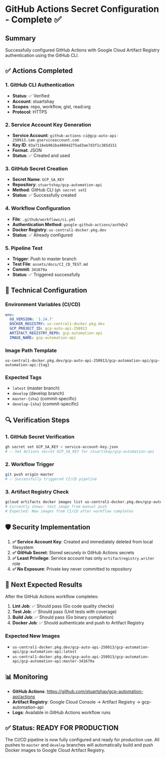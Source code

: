 # GitHub Actions Secret Configuration - Complete ✅

## Summary

Successfully configured GitHub Actions with Google Cloud Artifact Registry authentication using the GitHub CLI.

## ✅ Actions Completed

### 1. GitHub CLI Authentication
- **Status**: ✅ Verified
- **Account**: stuartshay
- **Scopes**: repo, workflow, gist, read:org
- **Protocol**: HTTPS

### 2. Service Account Key Generation
- **Service Account**: `github-actions-ci@gcp-auto-api-250913.iam.gserviceaccount.com`
- **Key ID**: `03a7116eb961ba4004d275ad3ae7d3f1c385d151`
- **Format**: JSON
- **Status**: ✅ Created and used

### 3. GitHub Secret Creation
- **Secret Name**: `GCP_SA_KEY`
- **Repository**: `stuartshay/gcp-automation-api`
- **Method**: GitHub CLI (`gh secret set`)
- **Status**: ✅ Successfully created

### 4. Workflow Configuration
- **File**: `.github/workflows/ci.yml`
- **Authentication Method**: `google-github-actions/auth@v2`
- **Docker Registry**: `us-central1-docker.pkg.dev`
- **Status**: ✅ Already configured

### 5. Pipeline Test
- **Trigger**: Push to master branch
- **Test File**: `assets/docs/CI_CD_TEST.md`
- **Commit**: `341679a`
- **Status**: ✅ Triggered successfully

## 🔧 Technical Configuration

### Environment Variables (CI/CD)
```yaml
env:
  GO_VERSION: '1.24.7'
  DOCKER_REGISTRY: us-central1-docker.pkg.dev
  GCP_PROJECT_ID: gcp-auto-api-250913
  ARTIFACT_REGISTRY_REPO: gcp-automation-api
  IMAGE_NAME: gcp-automation-api
```

### Image Path Template
```
us-central1-docker.pkg.dev/gcp-auto-api-250913/gcp-automation-api/gcp-automation-api:{tag}
```

### Expected Tags
- `latest` (master branch)
- `develop` (develop branch)
- `master-{sha}` (commit-specific)
- `develop-{sha}` (commit-specific)

## 🔍 Verification Steps

### 1. GitHub Secret Verification
```bash
gh secret set GCP_SA_KEY < service-account-key.json
# ✅ Set Actions secret GCP_SA_KEY for stuartshay/gcp-automation-api
```

### 2. Workflow Trigger
```bash
git push origin master
# ✅ Successfully triggered CI/CD pipeline
```

### 3. Artifact Registry Check
```bash
gcloud artifacts docker images list us-central1-docker.pkg.dev/gcp-auto-api-250913/gcp-automation-api
# Currently shows: test image from manual push
# Expected: New images from CI/CD after workflow completes
```

## 🛡️ Security Implementation

1. **✅ Service Account Key**: Created and immediately deleted from local filesystem
2. **✅ GitHub Secret**: Stored securely in GitHub Actions secrets
3. **✅ Least Privilege**: Service account has only `artifactregistry.writer` role
4. **✅ No Exposure**: Private key never committed to repository

## 🚀 Next Expected Results

After the GitHub Actions workflow completes:

1. **Lint Job**: ✅ Should pass (Go code quality checks)
2. **Test Job**: ✅ Should pass (Unit tests with coverage)
3. **Build Job**: ✅ Should pass (Go binary compilation)
4. **Docker Job**: ✅ Should authenticate and push to Artifact Registry

### Expected New Images
- `us-central1-docker.pkg.dev/gcp-auto-api-250913/gcp-automation-api/gcp-automation-api:latest`
- `us-central1-docker.pkg.dev/gcp-auto-api-250913/gcp-automation-api/gcp-automation-api:master-341679a`

## 📊 Monitoring

- **GitHub Actions**: https://github.com/stuartshay/gcp-automation-api/actions
- **Artifact Registry**: Google Cloud Console → Artifact Registry → gcp-automation-api
- **Logs**: Available in GitHub Actions workflow runs

## ✅ Status: READY FOR PRODUCTION

The CI/CD pipeline is now fully configured and ready for production use. All pushes to `master` and `develop` branches will automatically build and push Docker images to Google Cloud Artifact Registry.

